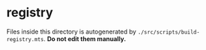 # __registry__

Files inside this directory is autogenerated by `./src/scripts/build-registry.mts`. __Do not edit them manually.__
